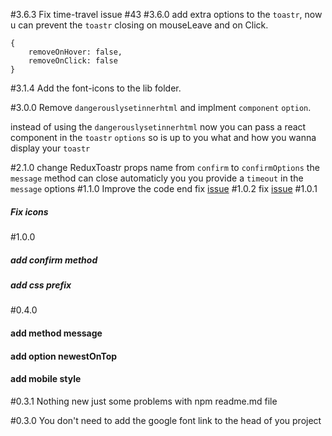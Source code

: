 #3.6.3
Fix time-travel issue #43
#3.6.0
add extra options to the `toastr`, now u can prevent the `toastr` closing on mouseLeave and on Click.

```
{
    removeOnHover: false,
    removeOnClick: false
}
```

#3.1.4
Add the font-icons to the lib folder.
 
#3.0.0
Remove `dangerouslysetinnerhtml` and implment `component` `option`.

instead of using the `dangerouslysetinnerhtml` now you can pass a react component in the `toastr` `options` so is up to you what and how you wanna display your `toastr`

#2.1.0
change ReduxToastr props name from `confirm` to `confirmOptions`
the `message` method can close automaticly you you provide a `timeout` in the `message` options 
#1.1.0
Improve the code end fix [issue](https://github.com/diegoddox/redux-toastr/issues/3)
#1.0.2
fix [issue](https://github.com/diegoddox/redux-toastr/issues/1)
#1.0.1
##### Fix icons

#1.0.0
##### add confirm method
##### add css prefix

#0.4.0
#### add method message
#### add option newestOnTop
#### add mobile style

#0.3.1
Nothing new just some problems with npm readme.md file

#0.3.0
You don't need to add the google font link to the head of you project
